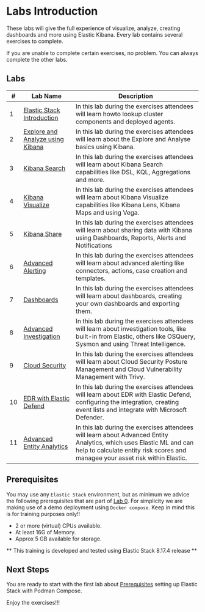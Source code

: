 # Labs Introduction

These labs will give the full experience of visualize, analyze, creating dashboards and more using Elastic Kibana. Every lab contains several exercises to complete.

If you are unable to complete certain exercises, no problem. You can always complete the other labs.

## Labs

| #   | Lab Name                                                                             | Description                                                                                                                                                                                                                                                                             |
|------|--------------------------------------------------------------------------------------|------------------------------------------------------------------------------------------------------------------------------------------------------------------------------------------------------------------------------------------------------------------------------------------|
| 1   | [Elastic Stack Introduction](01-ElasticStack/README.md)| In this lab during the exercises attendees will learn howto lookup cluster components and deployed agents.|
| 2   | [Explore and Analyze using Kibana](02-ExploreandAnalyze/README.md) | In this lab during the exercises attendees will learn about the Explore and Analyse basics using Kibana.|
| 3   | [Kibana Search](03-KibanaSearch/README.md) | In this lab during the exercises attendees will learn about Kibana Search capabilities like DSL, KQL, Aggregations and more.|
| 4   | [Kibana Visualize](04-KibanaVisualize/README.md) | In this lab during the exercises attendees will learn about Kibana Visualize capabilities like Kibana Lens, Kibana Maps and using Vega.|
| 5   | [Kibana Share](05-KibanaShare/README.md) | In this lab during the exercises attendees will learn about sharing data with Kibana using Dashboards, Reports, Alerts and Notifications|
| 6   | [Advanced Alerting](06-AdvancedAlerting/README.md) | In this lab during the exercises attendees will learn about advanced alerting like connectors, actions, case creation and templates.|
| 7   | [Dashboards](07-Dashboards/README.md) | In this lab during the exercises attendees will learn about dashboards, creating your own dashboards and exporting them.|
| 8   | [Advanced Investigation](08/AdvancedInvestigation/README.md) | In this lab during the exercises attendees will learn about investigation tools, like built-in from Elastic, others like OSQuery, Sysmon and using Threat Intelligence.|
| 9   | [Cloud Security](09-CloudSecurity/README.md) | In this lab during the exercises attendees will learn about Cloud Security Posture Management and Cloud Vulnerability Management with Trivy.|
| 10   | [EDR with Elastic Defend](10-EDRDefend/README.md) | In this lab during the exercises attendees will learn about EDR with Elastic Defend, configuring the integration, creating event lists and integrate with Microsoft Defender.|
| 11   | [Advanced Entity Analytics](11-AdvancedAnalytics/README.md) | In this lab during the exercises attendees will learn about Advanced Entity Analytics, which uses Elastic ML and can help to calculate entity risk scores and managee your asset risk within Elastic.|

## Prerequisites

You may use any `Elastic Stack` environment, but as minimum we advice the following prerequisites that are part of [Lab 0](00-prereqs/README.md). For simplicity we are making use of a demo deployment using `Docker compose`. Keep in mind this is for training purposes only!!

- 2 or more (virtual) CPUs available.
- At least 16G of Memory.
- Approx 5 GB available for storage.

** This training is developed and tested using Elastic Stack 8.17.4 release **

## Next Steps

You are ready to start with the first lab about [Prerequisites](00-prereqs/README.md) setting up Elastic Stack with Podman Compose.

Enjoy the exercises!!!